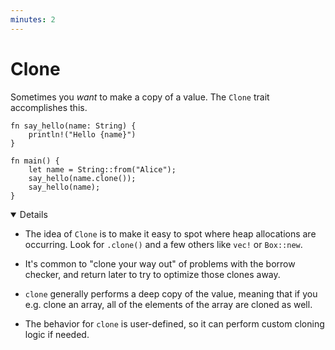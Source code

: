 ```yaml
---
minutes: 2
---
```


# Clone

Sometimes you _want_ to make a copy of a value. The `Clone` trait accomplishes
this.

```rust,editable
fn say_hello(name: String) {
    println!("Hello {name}")
}

fn main() {
    let name = String::from("Alice");
    say_hello(name.clone());
    say_hello(name);
}
```

<details open="true">

- The idea of `Clone` is to make it easy to spot where heap allocations are
  occurring. Look for `.clone()` and a few others like `vec!` or `Box::new`.

- It's common to "clone your way out" of problems with the borrow checker, and
  return later to try to optimize those clones away.

- `clone` generally performs a deep copy of the value, meaning that if you e.g.
  clone an array, all of the elements of the array are cloned as well.

- The behavior for `clone` is user-defined, so it can perform custom cloning
  logic if needed.

</details>
